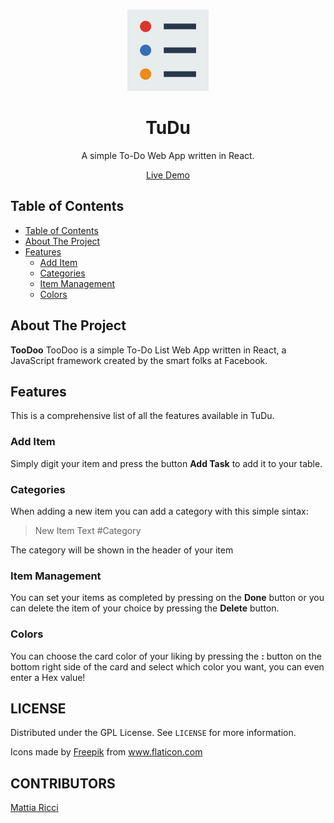 <!-- PROJECT LOGO -->
  <br />
    <p align="center">
  <a href="https://github.com/tiaringhio/TuDu">
    <img src="./public/todo.png" alt="Logo" width="130" height="130">
  </a>
  <h1 align="center">TuDu</h1>
  <p align="center">
    A simple To-Do Web App written in React.
  </p>
  <p align="center">
    <a href="https://tiaringhio.github.io/TuDu/" align="center">Live Demo</a>
  </p>
  
  
  <!-- TABLE OF CONTENTS -->
  ## Table of Contents
  
  - [Table of Contents](#table-of-contents)
  - [About The Project](#about-the-project)
  - [Features](#features)
    - [Add Item](#add-item)
    - [Categories](#categoruies)
    - [Item Management](#item-management)
    - [Colors](#colors)

   <!-- ABOUT THE PROJECT -->

## About The Project

**TooDoo**
TooDoo is a simple To-Do List Web App written in React, a JavaScript framework created by the smart folks at Facebook.

## Features

This is a comprehensive list of all the features available in TuDu.

### Add Item

Simply digit your item and press the button **Add Task** to add it to your table.

### Categories

When adding a new item you can add a category with this simple sintax:

> New Item Text #Category

The category will be shown in the header of your item

### Item Management

You can set your items as completed by pressing on the **Done** button or you can delete the item of your choice by pressing the **Delete** button.

### Colors

You can choose the card color of your liking by pressing the **:** button on the bottom right side of the card and select which color you want, you can even enter a Hex value!

## LICENSE

Distributed under the GPL License. See `LICENSE` for more information.

   <div>Icons made by <a href="https://www.flaticon.com/authors/freepik" title="Freepik">Freepik</a> from <a href="https://www.flaticon.com/" 
   title="Flaticon"> www.flaticon.com</a></div>
   
   <!-- CONTRIBUTORS -->
   ## CONTRIBUTORS

[Mattia Ricci](https://github.com/tiaringhio)
